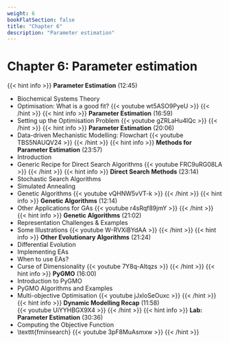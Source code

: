 ```yaml
---
weight: 6
bookFlatSection: false
title: "Chapter 6"
description: "Parameter estimation"
---
```


# Chapter 6: Parameter estimation

{{< hint info >}}
**Parameter Estimation** (12:45)  
 - Biochemical Systems Theory
 - Optimisation: What is a good fit?
{{< youtube wt5ASO9PyeU >}}
{{< /hint >}}
{{< hint info >}}
**Parameter Estimation** (16:59)  
 - Setting up the Optimisation Problem
{{< youtube gZRLaHu4lQc >}}
{{< /hint >}}
{{< hint info >}}
**Parameter Estimation** (20:06)  
 - Data-driven Mechanistic Modelling: Flowchart
{{< youtube TBS5NAUQV24 >}}
{{< /hint >}}
{{< hint info >}}
**Methods for Parameter Estimation** (23:57)  
 - Introduction
 - Generic Recipe for Direct Search Algorithms
{{< youtube FRC9uRG08LA >}}
{{< /hint >}}
{{< hint info >}}
**Direct Search Methods** (23:14)  
 - Stochastic Search Algorithms
 - Simulated Annealing
 - Genetic Algorithms
{{< youtube vQHNW5vVT-k >}}
{{< /hint >}}
{{< hint info >}}
**Genetic Algorithms** (12:14)  
 - Other Applications for GAs
{{< youtube r4sRqf89jmY >}}
{{< /hint >}}
{{< hint info >}}
**Genetic Algorithms** (21:02)  
 - Representation Challenges \& Examples
 - Some Illustrations
{{< youtube W-RVXiBYdAA >}}
{{< /hint >}}
{{< hint info >}}
**Other Evolutionary Algorithms** (21:24)  
 - Differential Evolution
 - Implementing EAs
 - When to use EAs?
 - Curse of Dimensionality
{{< youtube 7Y8q-Altqzs >}}
{{< /hint >}}
{{< hint info >}}
**PyGMO** (16:00)  
 - Introduction to PyGMO
 - PyGMO Algorithms and Examples
 - Multi-objective Optimisation
{{< youtube jJxloSeOuxc >}}
{{< /hint >}}
{{< hint info >}}
**Dynamic Modelling Recap** (11:58)  
{{< youtube UiYYHBGX9X4 >}}
{{< /hint >}}
{{< hint info >}}
**Lab: Parameter Estimation** (30:36)  
 - Computing the Objective Function
 - \texttt{fminsearch}
{{< youtube 3pF8MuAsmxw >}}
{{< /hint >}}
